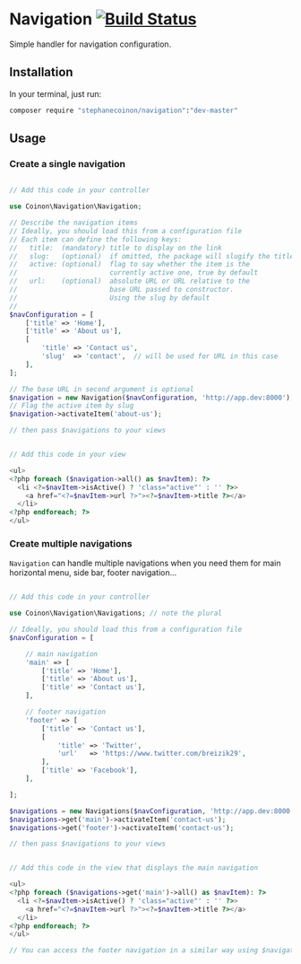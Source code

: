 # Navigation [![Build Status](https://travis-ci.org/stephanecoinon/navigation.svg?branch=master)](https://travis-ci.org/stephanecoinon/navigation)

Simple handler for navigation configuration.

## Installation

In your terminal, just run:

```bash
composer require "stephanecoinon/navigation":"dev-master"
```

## Usage

### Create a single navigation

```php

// Add this code in your controller

use Coinon\Navigation\Navigation;

// Describe the navigation items
// Ideally, you should load this from a configuration file
// Each item can define the following keys:
//   title:  (mandatory) title to display on the link
//   slug:   (optional)  if omitted, the package will slugify the title
//   active: (optional)  flag to say whether the item is the
//                       currently active one, true by default
//   url:    (optional)  absolute URL or URL relative to the
//                       base URL passed to constructor.
//                       Using the slug by default
//
$navConfiguration = [
    ['title' => 'Home'],
    ['title' => 'About us'],
    [
        'title' => 'Contact us',
        'slug'  => 'contact',  // will be used for URL in this case
    ],
];

// The base URL in second argument is optional
$navigation = new Navigation($navConfiguration, 'http://app.dev:8000');
// Flag the active item by slug
$navigation->activateItem('about-us');

// then pass $navigations to your views


// Add this code in your view

<ul>
<?php foreach ($navigation->all() as $navItem): ?>
  <li <?=$navItem->isActive() ? 'class="active"' : '' ?>>
    <a href="<?=$navItem->url ?>"><?=$navItem->title ?></a>
  </li>
<?php endforeach; ?>
</ul>
```

### Create multiple navigations

`Navigation` can handle multiple navigations when you need them for main horizontal menu, side bar, footer navigation...

```php

// Add this code in your controller

use Coinon\Navigation\Navigations; // note the plural

// Ideally, you should load this from a configuration file
$navConfiguration = [

    // main navigation
    'main' => [
        ['title' => 'Home'],
        ['title' => 'About us'],
        ['title' => 'Contact us'],
    ],

    // footer navigation
    'footer' => [
        ['title' => 'Contact us'],
        [
            'title' => 'Twitter',
            'url'   => 'https://www.twitter.com/breizik29',
        ],
        ['title' => 'Facebook'],
    ],

];

$navigations = new Navigations($navConfiguration, 'http://app.dev:8000');
$navigations->get('main')->activateItem('contact-us');
$navigations->get('footer')->activateItem('contact-us');

// then pass $navigations to your views


// Add this code in the view that displays the main navigation

<ul>
<?php foreach ($navigations->get('main')->all() as $navItem): ?>
  <li <?=$navItem->isActive() ? 'class="active"' : '' ?>>
    <a href="<?=$navItem->url ?>"><?=$navItem->title ?></a>
  </li>
<?php endforeach; ?>
</ul>

// You can access the footer navigation in a similar way using $navigations->get('footer')->all()
```
